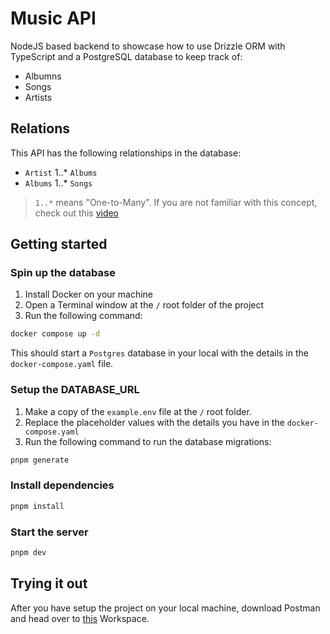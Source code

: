 # Music API

NodeJS based backend to showcase how to use Drizzle ORM with TypeScript and a PostgreSQL database to keep track of:

- Albumns
- Songs
- Artists

## Relations

This API has the following relationships in the database:

- `Artist` 1..* `Albums`
- `Albums` 1..* `Songs`

> `1..*` means "One-to-Many". If you are not familiar with this concept, check out this [video](https://www.youtube.com/watch?v=xsg9BDiwiJE)

## Getting started

### Spin up the database

1. Install Docker on your machine
2. Open a Terminal window at the `/` root folder of the project
3. Run the following command:

```bash
docker compose up -d
```

This should start a `Postgres` database in your local with the details in the `docker-compose.yaml` file.

### Setup the DATABASE_URL

1. Make a copy of the `example.env` file at the `/` root folder.
2. Replace the placeholder values with the details you have in the `docker-compose.yaml`
3. Run the following command to run the database migrations:

```bash
pnpm generate
```

### Install dependencies

```bash
pnpm install
```

### Start the server

```bash
pnpm dev
```

## Trying it out

After you have setup the project on your local machine, download Postman and head over to [this](https://www.postman.com/dark-sunset-399073/workspace/music-api) Workspace.